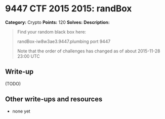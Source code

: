 # 9447 CTF 2015 2015: randBox

**Category:** Crypto
**Points:** 120
**Solves:** 
**Description:**

> Find your random black box here:
> 
> randBox-iw8w3ae3.9447.plumbing port 9447
> 
> Note that the order of challenges has changed as of about 2015-11-28 23:00 UTC


## Write-up

(TODO)

## Other write-ups and resources

* none yet
